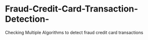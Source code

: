 # Fraud-Credit-Card-Transaction-Detection-
Checking Multiple Algorithms to detect fraud credit card transactions 

